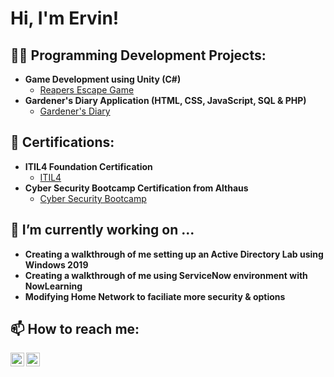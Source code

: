 <h1>Hi, I'm Ervin! <br/>

<h2>👨‍💻 Programming Development Projects:</h2>

- <b>Game Development using Unity (C#)</b>
  - [Reapers Escape Game](https://github.com/Ervin-Thorpe/Reapers-Escape-Game-Demo)
- <b>Gardener's Diary Application (HTML, CSS, JavaScript, SQL & PHP)</b>
  - [Gardener's Diary](https://github.com/Ervin-Thorpe/Gardeners-Diary-App)
 
<h2>📜 Certifications: </h2>

- <b>ITIL4 Foundation Certification</b>
  - [ITIL4](https://imgur.com/a/X9vazz8)
- <b>Cyber Security Bootcamp Certification from Althaus</b>
  - [Cyber Security Bootcamp](https://imgur.com/a/0wpA69Y)
  
<h2>🔭 I’m currently working on ...</h2>

- <b>Creating a walkthrough of me setting up an Active Directory Lab using Windows 2019</b>
- <b>Creating a walkthrough of me using ServiceNow environment with NowLearning</b>
- <b>Modifying Home Network to faciliate more security & options</b>

<h2> 📫 How to reach me:</h2>

[<img align="left" alt="ErvinThorpe | LinkedIn" width="22px" src="https://cdn.jsdelivr.net/npm/simple-icons@v3/icons/linkedin.svg" />][linkedin]
[<img align="left" alt="ErvinThorpe | LinkedIn" width="22px" src="https://simpleicons.org/icons/outline.svg" />][Outlook]

[linkedin]: https://www.linkedin.com/in/ervin-thorpe/
[Outlook]: ervinthorpe@outlook.com
<!--
Here are some ideas to get you started:

- 🔭 I’m currently working on ...
- 🌱 I’m currently learning ...
- 👯 I’m looking to collaborate on ...
- 🤔 I’m looking for help with ...
- 💬 Ask me about ...
- 📫 How to reach me: ...
- 😄 Pronouns: ...
- ⚡ Fun fact: ...
-->
